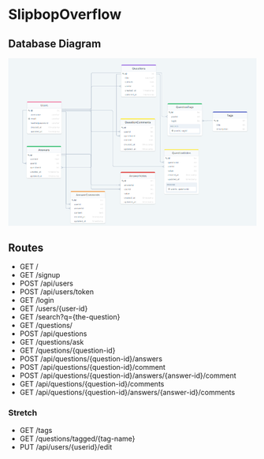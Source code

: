 # SlipbopOverflow

## Database Diagram

![ERD](./documentation/database-schema/erd.png)

## Routes

- GET /
- GET /signup
- POST /api/users
- POST /api/users/token
- GET /login
- GET /users/{user-id}
- GET /search?q={the-question}
- GET /questions/
- POST /api/questions
- GET /questions/ask
- GET /questions/{question-id}
- POST /api/questions/{question-id}/answers
- POST /api/questions/{question-id}/comment
- POST /api/questions/{question-id}/answers/{answer-id}/comment
- GET /api/questions/{question-id}/comments
- GET /api/questions/{question-id}/answers/{answer-id}/comments

### Stretch

- GET /tags
- GET /questions/tagged/{tag-name}
- PUT /api/users/{userid}/edit
